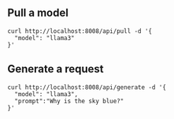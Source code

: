 ## Pull a model
```
curl http://localhost:8008/api/pull -d '{
  "model": "llama3"
}'
```

## Generate a request
```
curl http://localhost:8008/api/generate -d '{
  "model": "llama3",
  "prompt":"Why is the sky blue?"
}'
```
